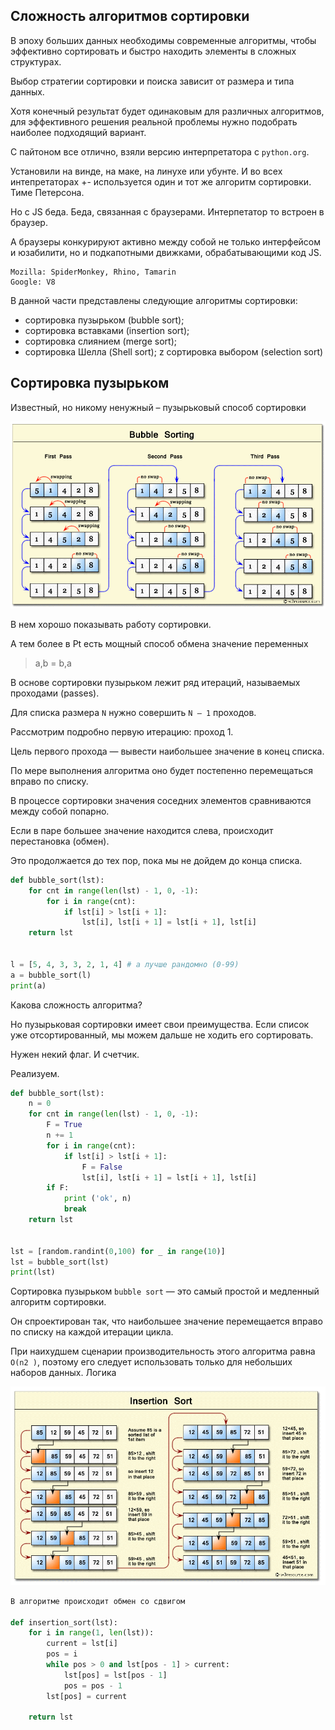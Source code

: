 ## Сложность алгоритмов сортировки


В эпоху больших данных необходимы современные алгоритмы, чтобы эффективно сортировать и быстро находить элементы в сложных структурах.

Выбор стратегии сортировки и поиска зависит от размера и типа данных.

Хотя конечный результат будет одинаковым для различных алгоритмов, для эффективного решения реальной проблемы нужно подобрать наиболее подходящий вариант. 

С пайтоном все отлично, взяли версию интерпретатора с `python.org`. 

Установили на винде, на маке, на линухе или убунте.
И во всех интепретаторах +- используется один и тот же алгоритм сортировки. 
Тиме Петерсона. 

Но с JS беда.
Беда, связанная с браузерами.
Интерпетатор то встроен в браузер. 

А браузеры конкурируют активно между собой не только интерфейсом и юзабилити, но и подкапотными движками, обрабатывающими код JS. 
```
Mozilla: SpiderMonkey, Rhino, Tamarin
Google: V8
```

В данной части представлены следующие алгоритмы сортировки:

* сортировка пузырьком (bubble sort); 
* сортировка вставками (insertion sort);
* сортировка слиянием (merge sort); 
* сортировка Шелла (Shell sort); z сортировка выбором (selection sort)


## Сортировка пузырьком

Известный, но никому ненужный – пузырьковый способ сортировки 

![](img/buble-sort.png)

В нем хорошо показывать работу сортировки. 

А тем более в Pt есть мощный способ обмена значение переменных 
> a,b = b,a


В основе сортировки пузырьком лежит ряд итераций, называемых проходами (passes).

Для списка размера `N` нужно совершить `N — 1` проходов. 

Рассмотрим подробно первую итерацию: проход 1.

Цель первого прохода — вывести наибольшее значение в конец списка. 

По мере выполнения алгоритма оно будет постепенно перемещаться вправо по списку.

В процессе сортировки значения соседних элементов сравниваются между собой попарно. 

Если в паре большее значение находится слева, происходит перестановка (обмен). 

Это продолжается до тех пор, пока мы не дойдем до конца списка. 


```python
def bubble_sort(lst):
    for cnt in range(len(lst) - 1, 0, -1):
        for i in range(cnt):
            if lst[i] > lst[i + 1]:
                lst[i], lst[i + 1] = lst[i + 1], lst[i]
    return lst


l = [5, 4, 3, 3, 2, 1, 4] # а лучше рандомно (0-99)
a = bubble_sort(l)
print(a)

```

Какова сложноcть алгоритма?


Но пузырьковая сортировки имеет свои преимущества. Если список уже отсортированный, мы можем дальше не ходить его сортировать.

Нужен некий флаг. И счетчик. 

Реализуем.

```python
def bubble_sort(lst):
    n = 0
    for cnt in range(len(lst) - 1, 0, -1):
        F = True
        n += 1
        for i in range(cnt):
            if lst[i] > lst[i + 1]:
                F = False
                lst[i], lst[i + 1] = lst[i + 1], lst[i]
        if F:
            print ('ok', n)
            break
    return lst


lst = [random.randint(0,100) for _ in range(10)]
lst = bubble_sort(lst)
print(lst)

```


Сортировка пузырьком `bubble sort` — это самый простой и медленный алгоритм сортировки. 

Он спроектирован так, что наибольшее значение перемещается вправо по списку на каждой итерации цикла.

При наихудшем сценарии производительность этого алгоритма равна `O(n2 )`, поэтому его следует использовать только для небольших наборов данных. Логика 


![](img/insert-sort.png)

```python
В алгоритме происходит обмен со сдвигом

def insertion_sort(lst):
    for i in range(1, len(lst)):
        current = lst[i]
        pos = i
        while pos > 0 and lst[pos - 1] > current:
            lst[pos] = lst[pos - 1]
            pos = pos - 1
        lst[pos] = current
   
    return lst


```